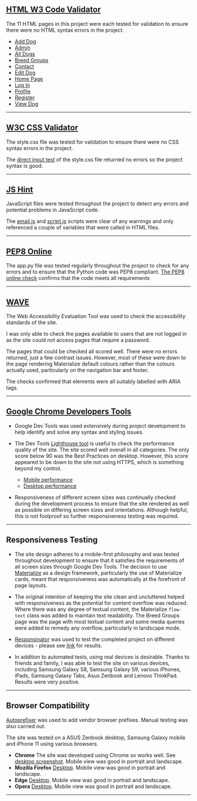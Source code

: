 ## [HTML W3 Code Validator](https://jigsaw.w3.org/css-validator/#validate_by_input)
The 11 HTML pages in this project were each tested for validation to ensure there were no HTML syntax errors in the project.

 - [Add Dog](https://github.com/SteveKennyUK/pooch_pals/blob/testing/static/images/testing/html-val-add-dog.JPG)
 - [Admin](https://github.com/SteveKennyUK/pooch_pals/blob/testing/static/images/testing/html-val-admin.JPG)
 - [All Dogs](https://github.com/SteveKennyUK/pooch_pals/blob/testing/static/images/testing/html-val-all-dogs.JPG)
 - [Breed Groups](https://github.com/SteveKennyUK/pooch_pals/blob/testing/static/images/testing/html-val-breed.JPG)
 - [Contact](https://github.com/SteveKennyUK/pooch_pals/blob/testing/static/images/testing/html-val-contact.JPG)
 - [Edit Dog](https://github.com/SteveKennyUK/pooch_pals/blob/testing/static/images/testing/html-val-edit-dog.JPG)
 - [Home Page](https://github.com/SteveKennyUK/pooch_pals/blob/testing/static/images/testing/html-val-home.JPG)
 - [Log In](https://github.com/SteveKennyUK/pooch_pals/blob/testing/static/images/testing/html-val-log-in.JPG)
 - [Profile](https://github.com/SteveKennyUK/pooch_pals/blob/testing/static/images/testing/html-val-profile.JPG)
 - [Register](https://github.com/SteveKennyUK/pooch_pals/blob/testing/static/images/testing/html-val-register.JPG)
 - [View Dog](https://github.com/SteveKennyUK/pooch_pals/blob/testing/static/images/testing/html-val-view-dog.JPG)

---
## [W3C CSS Validator](https://jigsaw.w3.org/css-validator/)
The style.css file was tested for validation to ensure there were no CSS syntax errors in the project.

The [direct input test](https://github.com/SteveKennyUK/pooch_pals/blob/testing/static/images/testing/css-val.JPG) of the style.css file returned no errors so the project syntax is good.

---
## [JS Hint](https://jshint.com/)
JavaScript files were tested throughout the project to detect any errors and potential problems in JavaScript code.

The [email.js](https://github.com/SteveKennyUK/pooch_pals/blob/testing/static/images/testing/js-val-2.JPG) and [script.js](https://github.com/SteveKennyUK/pooch_pals/blob/testing/static/images/testing/js-val-1.JPG) scripts were clear of any warnings and only referenced a couple of variables that were called in HTML files.

---

## [PEP8 Online](http://pep8online.com/)
The app.py file was tested regularly throughout the project to check for any errors and to ensure that the Python code was PEP8 compliant.
[The PEP8 online check](https://github.com/SteveKennyUK/pooch_pals/blob/testing/static/images/testing/pep8-val.JPG) confirms that the code meets all requirements

---
## [WAVE](https://wave.webaim.org/)
The Web Accessibility Evaluation Tool was used to check the accessibility standards of the site. 

I was only able to check the pages available to users that are not logged in as the site could not access pages that require a password.
 
The pages that could be checked all scored well. There were no errors returned, just a few contrast issues. However, most of these were down to the page rendering Materialize default colours rather than the colours actually used, particularly on the navigation bar and footer. 

The checks confirmed that elements were all suitably labelled with ARIA tags. 

---
## [Google Chrome Developers Tools](https://developer.chrome.com/docs/devtools/)
 - Google Dev Tools was used extensively during project development to help identify and solve any syntax and styling issues.
 - The Dev Tools [Lighthouse tool](https://developers.google.com/web/tools/lighthouse) is useful to check the performance quality of the site. The site scored well overall in all categories. The only score below 90 was the Best Practices on desktop. However, this score appeared to be down to the site not using HTTPS, which is something beyond my control.
   
	 - [Mobile performance](https://github.com/SteveKennyUK/pooch_pals/blob/testing/static/images/testing/lighthouse-mobile-report.JPG)
	 - [Desktop performance](https://github.com/SteveKennyUK/pooch_pals/blob/testing/static/images/testing/lighthouse-desktop-report.JPG)
   
- Responsiveness of different screen sizes was continually checked during the development process to ensure that the site rendered as well as possible on differing screen sizes and orientations. Although helpful, this is not foolproof so further responsiveness testing was required.

---
## Responsiveness Testing
-   The site design adheres to a mobile-first philosophy and was tested throughout development to ensure that it satisfies the requirements of all screen sizes through Google Dev Tools. The decision to use [Materialize](https://materializecss.com/) as a design framework, particularly the use of Materialize cards, meant that responsiveness was automatically at the forefront of page layouts. 

- The original intention of keeping the site clean and uncluttered helped with responsiveness as the potential for content overflow was reduced. Where there was any degree of textual content, the Materialize `flow-text` class was added to maintain text readability. The Breed Groups page was the page with most textual content and some media queries were added to remedy any overflow, particularly in landscape mode.

- [Responsinator](https://www.responsinator.com/) was used to test the completed project on different devices  - please see [link](http://www.responsinator.com/?url=http%3A%2F%2Fpooch-pals-ms3.herokuapp.com%2Findex) for results.

- In addition to automated tests, using real devices is desirable. Thanks to friends and family, I was able to test the site on various devices, including Samsung Galaxy S8, Samsung Galaxy S9, various iPhones, iPads, Samsung Galaxy Tabs, Asus Zenbook and Lenovo ThinkPad. Results were very positive. 

---
## Browser Compatibility
[Autoprefixer](https://autoprefixer.github.io/) was used to add vendor browser prefixes. Manual testing was also carried out.

The site was tested on a ASUS Zenbook desktop, Samsung Galaxy mobile and iPhone 11 using various browsers.
- **Chrome** The site was developed using Chrome so works well. See [desktop screenshot](https://github.com/SteveKennyUK/pooch_pals/blob/testing/static/images/testing/chrome.JPG). Mobile view was good in portrait and landscape.
- **Mozilla Firefox** [Desktop](https://github.com/SteveKennyUK/pooch_pals/blob/testing/static/images/testing/firefox.JPG). Mobile view was good in portrait and landscape.
- **Edge** [Desktop](https://github.com/SteveKennyUK/pooch_pals/blob/testing/static/images/testing/edge.JPG). Mobile view was good in portrait and landscape.
- **Opera** [Desktop](https://github.com/SteveKennyUK/pooch_pals/blob/testing/static/images/testing/opera.JPG). Mobile view was good in portrait and landscape.

---